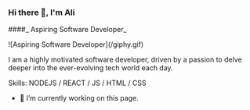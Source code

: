 ### Hi there 👋, I'm Ali 
####_ Aspiring Software Developer_

<div style="width:300; height:300">![Aspiring Software Developer](/giphy.gif)</div>

I am a highly motivated software developer, driven by a passion to delve deeper into the ever-evolving tech world each day.

Skills: NODEJS / REACT / JS / HTML / CSS

- 🔭 I’m currently working on this page. 




